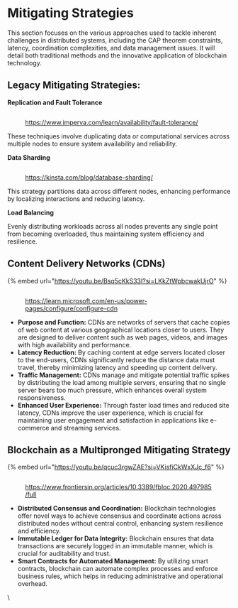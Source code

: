 # Mitigating Strategies

This section focuses on the various approaches used to tackle inherent challenges in distributed systems, including the CAP theorem constraints, latency, coordination complexities, and data management issues. It will detail both traditional methods and the innovative application of blockchain technology.

## **Legacy Mitigating Strategies:**

**Replication and Fault Tolerance**&#x20;

<figure><img src="../../../.gitbook/assets/image (99).png" alt=""><figcaption><p><a href="https://www.imperva.com/learn/availability/fault-tolerance/">https://www.imperva.com/learn/availability/fault-tolerance/</a></p></figcaption></figure>

These techniques involve duplicating data or computational services across multiple nodes to ensure system availability and reliability.

**Data Sharding**

<figure><img src="../../../.gitbook/assets/image (98).png" alt=""><figcaption><p><a href="https://kinsta.com/blog/database-sharding/">https://kinsta.com/blog/database-sharding/</a></p></figcaption></figure>

This strategy partitions data across different nodes, enhancing performance by localizing interactions and reducing latency.

**Load Balancing**&#x20;

Evenly distributing workloads across all nodes prevents any single point from becoming overloaded, thus maintaining system efficiency and resilience.



## **Content Delivery Networks (CDNs)**

{% embed url="https://youtu.be/Bsq5cKkS33I?si=LKkZtWpbcwakUjrO" %}

<figure><img src="../../../.gitbook/assets/image (100).png" alt=""><figcaption><p><a href="https://learn.microsoft.com/en-us/power-pages/configure/configure-cdn">https://learn.microsoft.com/en-us/power-pages/configure/configure-cdn</a></p></figcaption></figure>

* **Purpose and Function:** CDNs are networks of servers that cache copies of web content at various geographical locations closer to users. They are designed to deliver content such as web pages, videos, and images with high availability and performance.
* **Latency Reduction:** By caching content at edge servers located closer to the end-users, CDNs significantly reduce the distance data must travel, thereby minimizing latency and speeding up content delivery.
* **Traffic Management:** CDNs manage and mitigate potential traffic spikes by distributing the load among multiple servers, ensuring that no single server bears too much pressure, which enhances overall system responsiveness.
* **Enhanced User Experience:** Through faster load times and reduced site latency, CDNs improve the user experience, which is crucial for maintaining user engagement and satisfaction in applications like e-commerce and streaming services.

## **Blockchain as a Multipronged Mitigating Strategy**

{% embed url="https://youtu.be/qcuc3rgwZAE?si=VKisfiCkWxXJc_f6" %}

<figure><img src="../../../.gitbook/assets/image (101).png" alt=""><figcaption><p><a href="https://www.frontiersin.org/articles/10.3389/fbloc.2020.497985/full">https://www.frontiersin.org/articles/10.3389/fbloc.2020.497985/full</a></p></figcaption></figure>

* **Distributed Consensus and Coordination:** Blockchain technologies offer novel ways to achieve consensus and coordinate actions across distributed nodes without central control, enhancing system resilience and efficiency.
* **Immutable Ledger for Data Integrity:** Blockchain ensures that data transactions are securely logged in an immutable manner, which is crucial for auditability and trust.
* **Smart Contracts for Automated Management:** By utilizing smart contracts, blockchain can automate complex processes and enforce business rules, which helps in reducing administrative and operational overhead.

\
